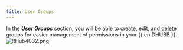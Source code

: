 ```yaml
---
title: User Groups
---
```

In the ***User Groups*** section, you will be able to create, edit, and delete groups for easier management of permissions in your {{ en.DHUBB }}.  
![!!Hub4032.png](https://webdevolutions.azureedge.net/docs/en/hub/Hub4032.png) 
